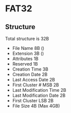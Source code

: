 # FAT32

## Structure

Total structure is 32B

- File Name 8B ()
- Extension 3B ()
- Attributes 1B
- Reserved 1B
- Creation Time 3B
- Creation Date 2B
- Last Access Date 2B
- First Cluster # MSB 2B
- Last Modification Time 2B
- Last Modification Date 2B
- First Cluster LSB 2B
- File Size 4B (Max 4GB)

